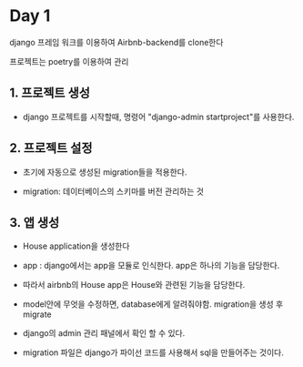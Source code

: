 # Day 1

django 프레임 워크를 이용하여 Airbnb-backend를 clone한다

프로젝트는 poetry를 이용하여 관리

## 1. 프로젝트 생성

- django 프로젝트를 시작할때, 명령어 "django-admin startproject"를 사용한다.

## 2. 프로젝트 설정

- 초기에 자동으로 생성된 migration들을 적용한다.

- migration: 데이터베이스의 스키마를 버전 관리하는 것

## 3. 앱 생성

- House application을 생성한다
- app : django에서는 app을 모듈로 인식한다. app은 하나의 기능을 담당한다.
- 따라서 airbnb의 House app은 House와 관련된 기능을 담당한다.
- model안에 무엇을 수정하면, database에게 알려줘야함. migration을 생성 후 migrate
- django의 admin 관리 패널에서 확인 할 수 있다.

- migration 파일은 django가 파이선 코드를 사용해서 sql을 만들어주는 것이다.
